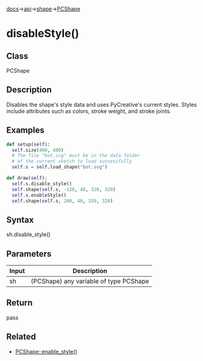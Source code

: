 [docs](/docs/)→[api](/docs/api)→[shape](/docs/api/shape/)→[PCShape](/docs/api/shape/PCShape/)

# disableStyle()

## Class

PCShape

## Description

Disables the shape's style data and uses PyCreative's current styles. Styles include attributes such as colors, stroke weight, and stroke joints.

## Examples

```py
def setup(self):
  self.size(400, 400)
  # The file "bot.svg" must be in the data folder
  # of the current sketch to load successfully
  self.s = self.load_shape("bot.svg")

def draw(self):
  self.s.disable_style()
  self.shape(self.s, -120, 40, 320, 320)
  self.s.enableStyle()
  self.shape(self.s, 200, 40, 320, 320)
```

## Syntax

sh.disable_style()

## Parameters

| Input | Description |
|-------|-------------|
| sh | (PCShape)	any variable of type PCShape |

## Return

pass

## Related

- [PCShape::enable_style()](/docs/api/shape/PCShape/PCShape_enable_style_.md)